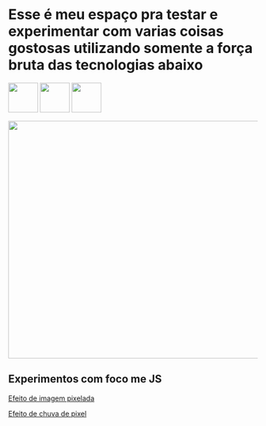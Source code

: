# Esse é meu espaço pra testar e experimentar com varias coisas gostosas utilizando somente a força bruta das tecnologias abaixo 

<p align="justify">
<img src="https://cdn-icons-png.flaticon.com/512/5968/5968292.png" width="60" height="60"/> <img src="https://cdn-icons-png.flaticon.com/512/5968/5968267.png" width="60" height="60"/> <img src="https://cdn-icons-png.flaticon.com/512/5968/5968242.png" width="60" height="60"/> </p>

<img src="https://media.tenor.com/PlXROjIs2BcAAAAM/javascript-undefined-is-not-a-function.gif" width="640" height="480"/>

## Experimentos com foco me JS
[Efeito de imagem pixelada](https://github.com/KelitonVougan/Estudos-JavaScript-CSS-HTML/tree/master/JavaScript/Canvas%20Pixels%20and%20Physics)

[Efeito de chuva de pixel](https://github.com/KelitonVougan/Estudos-JavaScript-CSS-HTML/tree/master/JavaScript/Pixel%20Rain%20Effect)